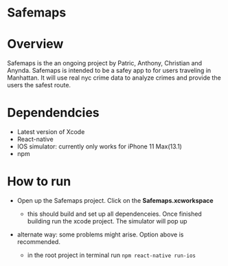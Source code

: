 # Safemaps

# Overview
Safemaps is the an ongoing project by Patric, Anthony, Christian and Anynda. Safemaps is intended to be a safey app to for 
users traveling in Manhattan. It will use real nyc crime data to analyze crimes and provide the users the safest route. 


# Dependendcies
- Latest version of Xcode
- React-native
- IOS simulator: currently only works for iPhone 11 Max(13.1)
- npm

# How to run 
- Open up the Safemaps project. Click on the **Safemaps.xcworkspace**
   * this should build and set up all dependenceies. Once finished building 
   run the xcode project. The simulator will pop up
   
 - alternate way: some problems might arise. Option above is recommended. 
     * in the root project in terminal run `npm react-native run-ios`
   
 
